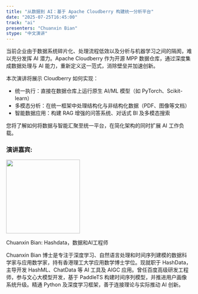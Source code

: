 ```yaml
---
title: "从数据到 AI：基于 Apache Cloudberry 构建统一分析平台"
date: "2025-07-25T16:45:00"
track: "ai"
presenters: "Chuanxin Bian"
stype: "中文演讲"
---
```


当前企业由于数据系统碎片化、处理流程低效以及分析与机器学习之间的隔阂，难以充分发挥 AI 潜力。Apache Cloudberry 作为开源 MPP 数据仓库，通过深度集成数据处理与 AI 能力，重新定义这一范式，消除壁垒并加速创新。

本次演讲将展示 Cloudberry 如何实现：
- 统一执行：直接在数据仓库上运行原生 AI/ML 模型（如 PyTorch、Scikit-learn）
- 多模态分析：在统一框架中处理结构化与非结构化数据（PDF、图像等文档）
- 智能数据应用：构建 RAG 增强的问答系统、对话式 BI 及多模态搜索

您将了解如何将数据与智能汇聚至统一平台，在简化架构的同时扩展 AI 工作负载。

### 演讲嘉宾:

<img src="https://sessionize.com/image/77f2-400o400o1-TFNiEjDDM1jrekVE1fBKX1.jpg" width="200" />

Chuanxin Bian: Hashdata，数据和AI工程师

Chuanxin Bian 博士是专注于深度学习、自然语言处理和时间序列建模的数据科学家与应用数学家，持有香港理工大学应用数学博士学位。现就职于 HashData，主导开发 HashML、ChatData 等 AI 工具及 AIGC 应用。曾任百度高级研发工程师，参与文心大模型开发，基于 PaddleTS 构建时间序列模型，并推进用户画像系统升级。精通 Python 及深度学习框架，善于连接理论与实际推动 AI 创新。